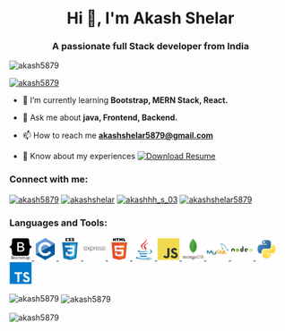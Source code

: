 <h1 align="center">Hi 👋, I'm Akash Shelar</h1>
<h3 align="center">A passionate full Stack developer from India</h3>

<p align="left"> <img src="https://komarev.com/ghpvc/?username=akash5879&label=Profile%20views&color=0e75b6&style=flat" alt="akash5879" /> </p>

<p align="left"> <a href="https://twitter.com/akash5879" target="blank"><img src="https://img.shields.io/twitter/follow/akash5879?logo=twitter&style=for-the-badge" alt="akash5879" /></a> </p>

- 🌱 I’m currently learning **Bootstrap, MERN Stack, React.**

- 💬 Ask me about **java, Frontend, Backend.**

- 📫 How to reach me **akashshelar5879@gmail.com**

- 📄 Know about my experiences <a href="https://drive.google.com/file/d/1T2TA6aMcJL9ctE6fHchaRLPdMbBw-csX/view?usp=drive_link" target="blank"><img src="https://img.shields.io/badge/Download-Resume-blue" alt="Download Resume"/></a>


<h3 align="left">Connect with me:</h3>
<p align="left">
<a href="https://twitter.com/akash5879" target="blank"><img align="center" src="https://raw.githubusercontent.com/rahuldkjain/github-profile-readme-generator/master/src/images/icons/Social/twitter.svg" alt="akash5879" height="30" width="40" /></a>
<a href="https://linkedin.com/in/akashshelar" target="blank"><img align="center" src="https://raw.githubusercontent.com/rahuldkjain/github-profile-readme-generator/master/src/images/icons/Social/linked-in-alt.svg" alt="akashshelar" height="30" width="40" /></a>
<a href="https://instagram.com/akashhh_s_03" target="blank"><img align="center" src="https://raw.githubusercontent.com/rahuldkjain/github-profile-readme-generator/master/src/images/icons/Social/instagram.svg" alt="akashhh_s_03" height="30" width="40" /></a>
<a href="https://www.hackerrank.com/akashshelar5879" target="blank"><img align="center" src="https://raw.githubusercontent.com/rahuldkjain/github-profile-readme-generator/master/src/images/icons/Social/hackerrank.svg" alt="akashshelar5879" height="30" width="40" /></a>
</p>

<h3 align="left">Languages and Tools:</h3>
<p align="left"> <a href="https://getbootstrap.com" target="_blank" rel="noreferrer"> <img src="https://raw.githubusercontent.com/devicons/devicon/master/icons/bootstrap/bootstrap-plain-wordmark.svg" alt="bootstrap" width="40" height="40"/> </a> <a href="https://www.cprogramming.com/" target="_blank" rel="noreferrer"> <img src="https://raw.githubusercontent.com/devicons/devicon/master/icons/c/c-original.svg" alt="c" width="40" height="40"/> </a> <a href="https://www.w3schools.com/css/" target="_blank" rel="noreferrer"> <img src="https://raw.githubusercontent.com/devicons/devicon/master/icons/css3/css3-original-wordmark.svg" alt="css3" width="40" height="40"/> </a> <a href="https://expressjs.com" target="_blank" rel="noreferrer"> <img src="https://raw.githubusercontent.com/devicons/devicon/master/icons/express/express-original-wordmark.svg" alt="express" width="40" height="40"/> </a> <a href="https://www.w3.org/html/" target="_blank" rel="noreferrer"> <img src="https://raw.githubusercontent.com/devicons/devicon/master/icons/html5/html5-original-wordmark.svg" alt="html5" width="40" height="40"/> </a> <a href="https://www.java.com" target="_blank" rel="noreferrer"> <img src="https://raw.githubusercontent.com/devicons/devicon/master/icons/java/java-original.svg" alt="java" width="40" height="40"/> </a> <a href="https://developer.mozilla.org/en-US/docs/Web/JavaScript" target="_blank" rel="noreferrer"> <img src="https://raw.githubusercontent.com/devicons/devicon/master/icons/javascript/javascript-original.svg" alt="javascript" width="40" height="40"/> </a> <a href="https://www.mongodb.com/" target="_blank" rel="noreferrer"> <img src="https://raw.githubusercontent.com/devicons/devicon/master/icons/mongodb/mongodb-original-wordmark.svg" alt="mongodb" width="40" height="40"/> </a> <a href="https://www.mysql.com/" target="_blank" rel="noreferrer"> <img src="https://raw.githubusercontent.com/devicons/devicon/master/icons/mysql/mysql-original-wordmark.svg" alt="mysql" width="40" height="40"/> </a> <a href="https://nodejs.org" target="_blank" rel="noreferrer"> <img src="https://raw.githubusercontent.com/devicons/devicon/master/icons/nodejs/nodejs-original-wordmark.svg" alt="nodejs" width="40" height="40"/> </a> <a href="https://www.python.org" target="_blank" rel="noreferrer"> <img src="https://raw.githubusercontent.com/devicons/devicon/master/icons/python/python-original.svg" alt="python" width="40" height="40"/> </a> <a href="https://www.typescriptlang.org/" target="_blank" rel="noreferrer"> <img src="https://raw.githubusercontent.com/devicons/devicon/master/icons/typescript/typescript-original.svg" alt="typescript" width="40" height="40"/> </a> </p>

<p><img align="left" src="https://github-readme-stats.vercel.app/api/top-langs?username=akash5879&show_icons=true&locale=en&layout=compact" alt="akash5879" /></p>

<p>&nbsp;<img align="center" src="https://github-readme-stats.vercel.app/api?username=akash5879&show_icons=true&locale=en" alt="akash5879" /></p>

<p><img align="center" src="https://github-readme-streak-stats.herokuapp.com/?user=akash5879&" alt="akash5879" /></p>
